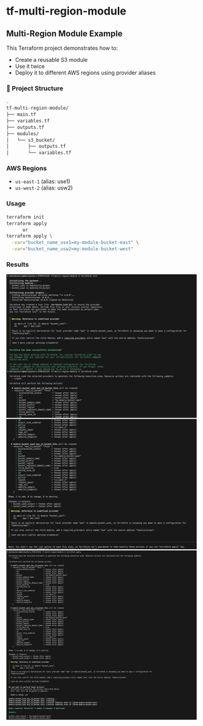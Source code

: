 # tf-multi-region-module
## Multi-Region Module Example

This Terraform project demonstrates how to:
- Create a reusable S3 module
- Use it twice
- Deploy it to different AWS regions using provider aliases

### 🧱 Project Structure

```bash
.
tf-multi-region-module/
├── main.tf
├── variables.tf
├── outputs.tf
├── modules/
│   └── s3_bucket/
│       ├── outputs.tf
│       └── variables.tf
```

### AWS Regions

- `us-east-1` (alias: use1)
- `us-west-2` (alias: usw2)

### Usage

```bash
terraform init
terraform apply
      or
terraform apply \
  -var="bucket_name_use1=my-module-bucket-east" \
  -var="bucket_name_usw2=my-module-bucket-west"
```

### Results
![output](https://github.com/mahimasharu2208/tf-multi-region-module/blob/main/outputs/multi1.png)
![output](https://github.com/mahimasharu2208/tf-multi-region-module/blob/main/outputs/multi2.png)
![output](https://github.com/mahimasharu2208/tf-multi-region-module/blob/main/outputs/multi3.png)


